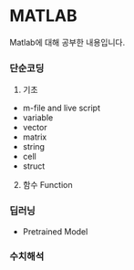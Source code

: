 # MATLAB
Matlab에 대해 공부한 내용입니다.

### 단순코딩
1. 기초
  - m-file and live script
  - variable
  - vector
  - matrix
  - string
  - cell
  - struct

2. 함수 Function

### 딥러닝
  - Pretrained Model

### 수치해석
